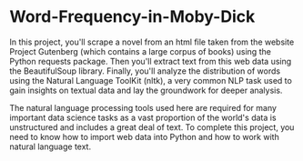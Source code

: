 # Word-Frequency-in-Moby-Dick

In this project, you'll scrape a novel from an html file taken from the website Project Gutenberg (which contains a large corpus of books) using the Python requests package. Then you'll extract text from this web data using the BeautifulSoup library. Finally, you'll analyze the distribution of words using the Natural Language ToolKit (nltk), a very common NLP task used to gain insights on textual data and lay the groundwork for deeper analysis.

The natural language processing tools used here are required for many important data science tasks as a vast proportion of the world's data is unstructured and includes a great deal of text. To complete this project, you need to know how to import web data into Python and how to work with natural language text.
